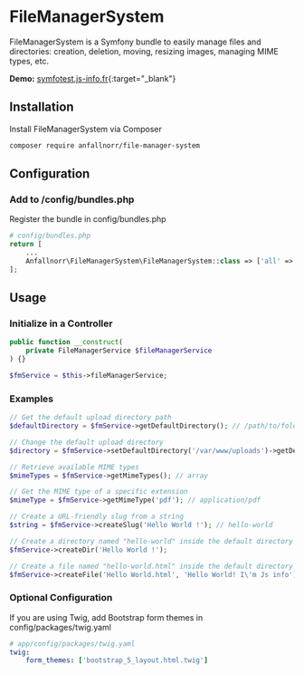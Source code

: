 # FileManagerSystem
[//]: # (FileManagerSystem est un bundle Symfony permettant de gérer facilement les fichiers et répertoires : création, suppression, déplacement, redimensionnement d'images, gestion des MIME types, etc.)
FileManagerSystem is a Symfony bundle to easily manage files and directories: creation, deletion, moving, resizing images, managing MIME types, etc.

**Demo:** [symfotest.js-info.fr](https://symfotest.js-info.fr/home){:target="_blank"}

## Installation

Install FileManagerSystem via Composer

```sh
composer require anfallnorr/file-manager-system
```

## Configuration

### Add to /config/bundles.php

Register the bundle in config/bundles.php

```php
# config/bundles.php
return [
    ...
    Anfallnorr\FileManagerSystem\FileManagerSystem::class => ['all' => true],
];
```

## Usage

### Initialize in a Controller

```php
public function __construct(
    private FileManagerService $fileManagerService
) {}
```
```php
$fmService = $this->fileManagerService;
```

### Examples

```php
// Get the default upload directory path
$defaultDirectory = $fmService->getDefaultDirectory(); // /path/to/folder/public/uploads

// Change the default upload directory
$directory = $fmService->setDefaultDirectory('/var/www/uploads')->getDefaultDirectory(); // /path/to/folder/var/www/uploads

// Retrieve available MIME types
$mimeTypes = $fmService->getMimeTypes(); // array

// Get the MIME type of a specific extension
$mimeType = $fmService->getMimeType('pdf'); // application/pdf

// Create a URL-friendly slug from a string
$string = $fmService->createSlug('Hello World !'); // hello-world

// Create a directory named "hello-world" inside the default directory
$fmService->createDir('Hello World !');

// Create a file named "hello-world.html" inside the default directory with content
$fmService->createFile('Hello World.html', 'Hello World! I\'m Js info');
```

### Optional Configuration

If you are using Twig, add Bootstrap form themes in config/packages/twig.yaml

```yaml
# app/config/packages/twig.yaml
twig:
    form_themes: ['bootstrap_5_layout.html.twig']
```
